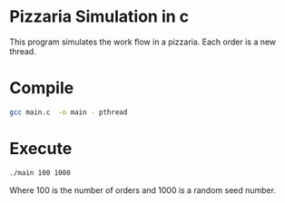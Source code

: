 # Pizzaria Simulation in c

This program simulates the work flow in a pizzaria.
Each order is a new thread.

# Compile
```bash
gcc main.c  -o main - pthread
```

# Execute
```bash
./main 100 1000
```
Where 100 is the number of orders and 1000 is a random seed number.